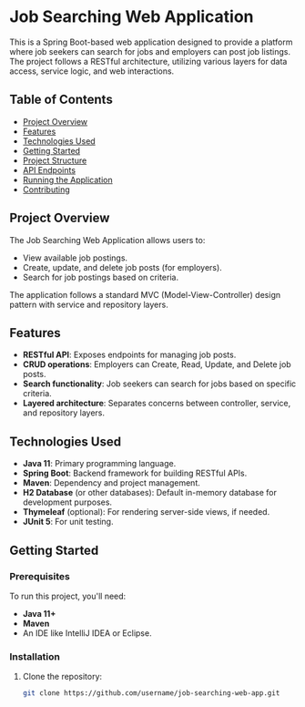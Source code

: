 # Job Searching Web Application

This is a Spring Boot-based web application designed to provide a platform where job seekers can search for jobs and employers can post job listings. The project follows a RESTful architecture, utilizing various layers for data access, service logic, and web interactions.

## Table of Contents
- [Project Overview](#project-overview)
- [Features](#features)
- [Technologies Used](#technologies-used)
- [Getting Started](#getting-started)
- [Project Structure](#project-structure)
- [API Endpoints](#api-endpoints)
- [Running the Application](#running-the-application)
- [Contributing](#contributing)


## Project Overview

The Job Searching Web Application allows users to:
- View available job postings.
- Create, update, and delete job posts (for employers).
- Search for job postings based on criteria.

The application follows a standard MVC (Model-View-Controller) design pattern with service and repository layers.

## Features

- **RESTful API**: Exposes endpoints for managing job posts.
- **CRUD operations**: Employers can Create, Read, Update, and Delete job posts.
- **Search functionality**: Job seekers can search for jobs based on specific criteria.
- **Layered architecture**: Separates concerns between controller, service, and repository layers.

## Technologies Used

- **Java 11**: Primary programming language.
- **Spring Boot**: Backend framework for building RESTful APIs.
- **Maven**: Dependency and project management.
- **H2 Database** (or other databases): Default in-memory database for development purposes.
- **Thymeleaf** (optional): For rendering server-side views, if needed.
- **JUnit 5**: For unit testing.

## Getting Started

### Prerequisites

To run this project, you'll need:

- **Java 11+**
- **Maven**
- An IDE like IntelliJ IDEA or Eclipse.

### Installation

1. Clone the repository:
   ```bash
   git clone https://github.com/username/job-searching-web-app.git
